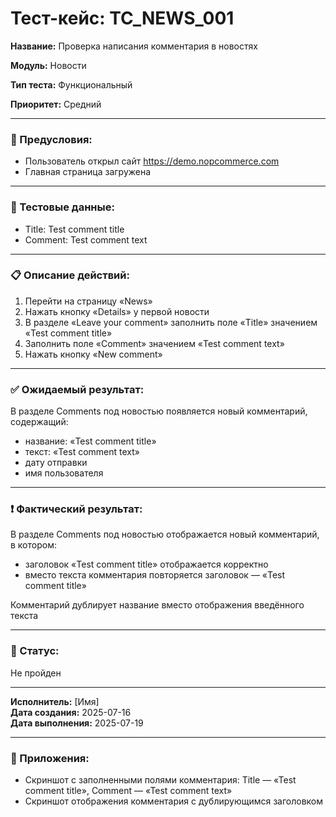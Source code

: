 # Тест-кейс: TC_NEWS_001

**Название:** Проверка написания комментария в новостях  

**Модуль:** Новости  

**Тип теста:** Функциональный  

**Приоритет:** Средний  

---

### 🔧 Предусловия:
- Пользователь открыл сайт https://demo.nopcommerce.com  
- Главная страница загружена  

---

### 🧪 Тестовые данные:
- Title: Test comment title  
- Comment: Test comment text  

---

### 📋 Описание действий:
1. Перейти на страницу «News»  
2. Нажать кнопку «Details» у первой новости  
3. В разделе «Leave your comment» заполнить поле «Title» значением «Test comment title»  
4. Заполнить поле «Comment» значением «Test comment text»  
5. Нажать кнопку «New comment»  

---

### ✅ Ожидаемый результат:
В разделе Comments под новостью появляется новый комментарий, содержащий:  
- название: «Test comment title»  
- текст: «Test comment text»  
- дату отправки  
- имя пользователя  

---

### ❗ Фактический результат:
В разделе Comments под новостью отображается новый комментарий, в котором:  
- заголовок «Test comment title» отображается корректно  
- вместо текста комментария повторяется заголовок — «Test comment title»  

Комментарий дублирует название вместо отображения введённого текста  

---

### 📌 Статус:
Не пройден  

---

**Исполнитель:** [Имя]  
**Дата создания:** 2025-07-16  
**Дата выполнения:** 2025-07-19  

---

### 📎 Приложения:
- Скриншот с заполненными полями комментария: Title — «Test comment title», Comment — «Test comment text»  
- Скриншот отображения комментария с дублирующимся заголовком  
